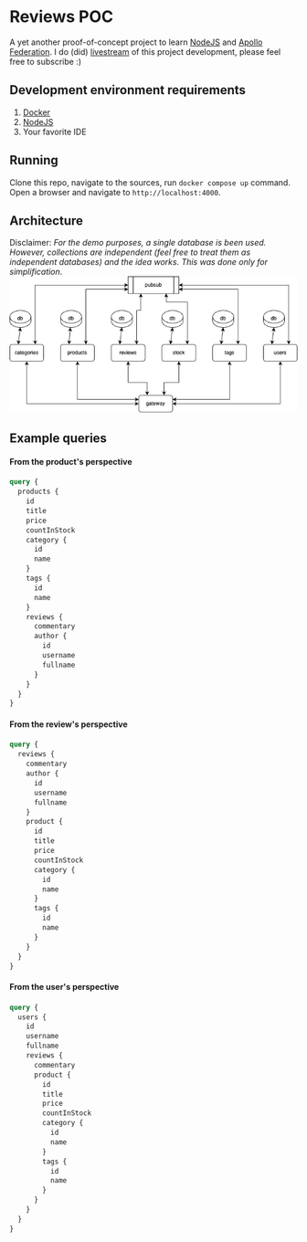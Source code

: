 # Reviews POC
A yet another proof-of-concept project to learn [NodeJS](https://nodejs.org) and [Apollo Federation](https://apollographql.com). I do (did) [livestream](https://www.twitch.tv/lexdevel) of this project development, please feel free to subscribe :)

## Development environment requirements
1. [Docker](https://docker.com)
2. [NodeJS](https://nodejs.org)
3. Your favorite IDE

## Running
Clone this repo, navigate to the sources, run `docker compose up` command. Open a browser and navigate to `http://localhost:4000`.

## Architecture
Disclaimer: *For the demo purposes, a single database is been used. However, collections are independent (feel free to treat them as independent databases) and the idea works. This was done only for simplification*.
![architecture](assets/reviews-poc-architecture.png)

## Example queries

#### From the product's perspective
```graphql
query {
  products {
    id
    title
    price
    countInStock
    category {
      id
      name
    }
    tags {
      id
      name
    }
    reviews {
      commentary
      author {
        id
        username
        fullname
      }
    }
  }
}
```

#### From the review's perspective
```graphql
query {
  reviews {
    commentary
    author {
      id
      username
      fullname
    }
    product {
      id
      title
      price
      countInStock
      category {
        id
        name
      }
      tags {
        id
        name
      }
    }
  }
}
```

#### From the user's perspective
```graphql
query {
  users {
    id
    username
    fullname
    reviews {
      commentary
      product {
        id
        title
        price
        countInStock
        category {
          id
          name
        }
        tags {
          id
          name
        }
      }
    }
  }
}
```
